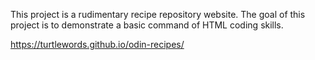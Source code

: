 This project is a rudimentary recipe repository website. The goal of this
project is to demonstrate a basic command of HTML coding skills.

https://turtlewords.github.io/odin-recipes/
